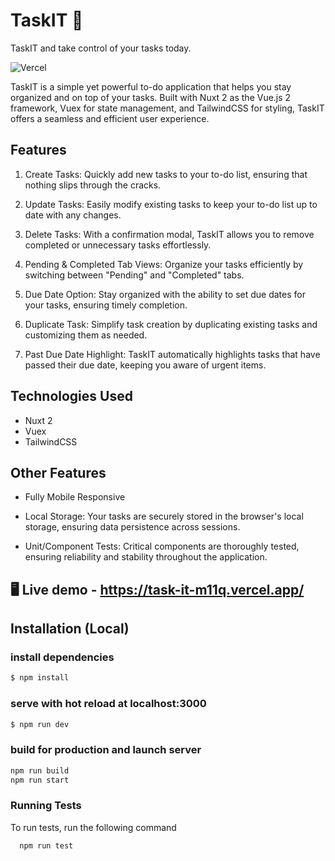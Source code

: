 # TaskIT 📝
TaskIT and take control of your tasks today.

![Vercel](https://therealsujitk-vercel-badge.vercel.app/?app=TaskIT)

TaskIT is a simple yet powerful to-do application that helps you stay organized and on top of your tasks. Built with Nuxt 2 as the Vue.js 2 framework, Vuex for state management, and TailwindCSS for styling, TaskIT offers a seamless and efficient user experience.

## Features

1. Create Tasks: Quickly add new tasks to your to-do list, ensuring that nothing slips through the cracks.

2. Update Tasks: Easily modify existing tasks to keep your to-do list up to date with any changes.

3. Delete Tasks: With a confirmation modal, TaskIT allows you to remove completed or unnecessary tasks effortlessly.

4. Pending & Completed Tab Views: Organize your tasks efficiently by switching between "Pending" and "Completed" tabs.

5. Due Date Option: Stay organized with the ability to set due dates for your tasks, ensuring timely completion.

6. Duplicate Task: Simplify task creation by duplicating existing tasks and customizing them as needed.

7. Past Due Date Highlight: TaskIT automatically highlights tasks that have passed their due date, keeping you aware of urgent items.

## Technologies Used

- Nuxt 2
- Vuex
- TailwindCSS

## Other Features

- Fully Mobile Responsive

- Local Storage: Your tasks are securely stored in the browser's local storage, ensuring data persistence across sessions.

- Unit/Component Tests: Critical components are thoroughly tested, ensuring reliability and stability throughout the application.

## 🖥️ Live demo - https://task-it-m11q.vercel.app/

## Installation (Local)

### install dependencies

```bash
$ npm install
```

### serve with hot reload at localhost:3000

```bash
$ npm run dev
```

### build for production and launch server

```bash
npm run build
npm run start
```

### Running Tests

To run tests, run the following command

```bash
  npm run test
```
